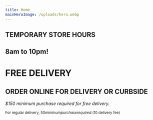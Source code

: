 ```yaml
---
title: Home
mainHeroImage: /uploads/hero.webp
---
```

## **TEMPORARY STORE HOURS**

## **8am to 10pm!**

# FREE DELIVERY

## ORDER ONLINE FOR DELIVERY&nbsp;OR&nbsp;CURBSIDE

*$150 minimum purchase required for free delivery.*  

<small>For regular delivery, $50 minimum purchase required. ($10 delivery fee)<small>